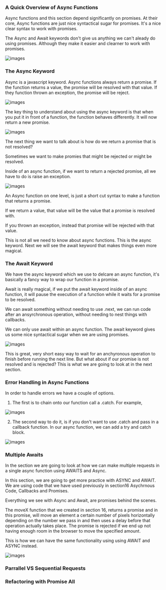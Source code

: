 
### A Quick Overview of Async Functions 

Async functions and this section depend significantly on promises. At their core, Async functions are just nice syntactical sugar for promises. It's a nice clear syntax to work with promises.

The Async and Await keywords don't give us anything we can't aleady do using promises. Although they make it easier and clearner to work with promises. 

![images](/images/section18/asyncintro1.png)


### The Async Keyword 

Async is a javascript keyword. Async functions always return a promise. If the function returns a value, the promise will be resolved with that value. If they function thrown an exception, the promise will be reject. 

![images](/images/section18/asynckeyword1.png)

The key thing to understand about using the async keyword is that when you put it in front of a function, the function behaves differently. It will now return a new promise. 

![images](/images/section18/asynckeyword2.png)

The next thing we want to talk about is how do we return a promise that is not resolved?

Sometimes we want to make promies that might be rejected or might be resolved. 

Inside of an async function, if we want to return a rejected promise, all we have to do is raise an exception. 

![images](/images/section18/asynckeyword3.png)

An Async function on one level, is just a short cut syntax to make a function that returns a promise. 

If we return a value, that value will be the value that a promise is resolved with. 

If you thrown an exception, instead that promise will be rejected with that value. 

This is not all we need to know about async functions. This is the async keyword. Next we will see the await keyword that makes things even more magical. 

### The Await Keyword 

We have the async keyword which we use to delcare an async function, it's basically a fancy way to wrap our function in a promise. 

Await is really magical, if we put the await keyword inside of an async function, it will pause the execution of a function while it waits for a promise to be resolved. 

We can await something without needing to use .next, we can run code after an ansyrchronous operation, without needing to nest things with callbacks. 

We can only use await within an async function. The await keyword gives us some nice syntactical sugar when we are using promises. 

![images](/images/section18/theawaitkeyword1.png)

This is great, very short easy way to wait for an anchyronous operation to finish before running the next line. But what about if our promise is not resolved and is rejected? This is what we are going to look at in the next section. 

### Error Handling in Async Functions 

In order to handle errors we have a couple of options. 

1. The first is to chain onto our function call a .catch. For example, 

![images](/images/section18/errorhandlingasync1.png)

2. The second way to do it, is if you don't want to use .catch and pass in a callback function. In our async function, we can add a try and catch block. 

![images](/images/section18/errorhandlingsync2.png)

### Multiple Awaits 

In the section we are going to look at how we can make multiple requests in a single async function using AWAITS and Async. 

In this section, we are going to get more practice with ASYNC and AWAIT. We are using code that we have used previously in section16 Asychrnous Code, Callbacks and Promises. 

Everything we see with Async and Await, are promises behind the scenes.

The moveX function that we created in section 16, returns a promise and in this promise, will move an element a certain number of pixels horizontally depending on the number we pass in and then uses a delay before that operation actually takes place. The promise is rejected if we end up not having enough room in the browser to move the specified amount. 

This is how we can have the same functionality using using AWAIT and ASYNC instead.

![images](/images/section18/multipleawaits2.png)


### Parrallel VS Sequential Requests 




### Refactoring with Promise All 



